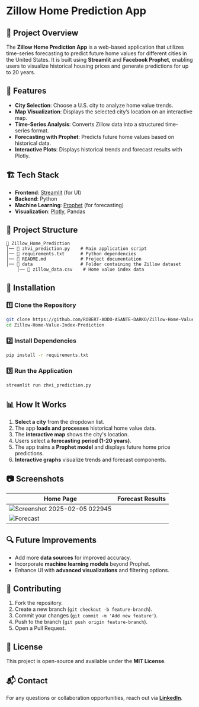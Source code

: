 # Zillow Home Prediction App

## 📌 Project Overview
The **Zillow Home Prediction App** is a web-based application that utilizes time-series forecasting to predict future home values for different cities in the United States. It is built using **Streamlit** and **Facebook Prophet**, enabling users to visualize historical housing prices and generate predictions for up to 20 years.

## 🚀 Features
- **City Selection**: Choose a U.S. city to analyze home value trends.
- **Map Visualization**: Displays the selected city’s location on an interactive map.
- **Time-Series Analysis**: Converts Zillow data into a structured time-series format.
- **Forecasting with Prophet**: Predicts future home values based on historical data.
- **Interactive Plots**: Displays historical trends and forecast results with Plotly.

## 🏗️ Tech Stack
- **Frontend**: [Streamlit](https://streamlit.io/) (for UI)
- **Backend**: Python
- **Machine Learning**: [Prophet](https://facebook.github.io/prophet/) (for forecasting)
- **Visualization**: [Plotly](https://plotly.com/), Pandas

## 📂 Project Structure
```
📁 Zillow_Home_Prediction
│── 📄 zhvi_prediction.py    # Main application script
│── 📄 requirements.txt      # Python dependencies
│── 📄 README.md             # Project documentation
│── 📂 data                  # Folder containing the Zillow dataset
    │── 📄 zillow_data.csv    # Home value index data
```

## 🔧 Installation
### 1️⃣ Clone the Repository
```sh
git clone https://github.com/ROBERT-ADDO-ASANTE-DARKO/Zillow-Home-Value-Index-Prediction
cd Zillow-Home-Value-Index-Prediction
```
### 2️⃣ Install Dependencies
```sh
pip install -r requirements.txt
```
### 3️⃣ Run the Application
```sh
streamlit run zhvi_prediction.py
```

## 📊 How It Works
1. **Select a city** from the dropdown list.
2. The app **loads and processes** historical home value data.
3. The **interactive map** shows the city's location.
4. Users select a **forecasting period (1-20 years)**.
5. The app trains a **Prophet model** and displays future home price predictions.
6. **Interactive graphs** visualize trends and forecast components.

## 📷 Screenshots
| Home Page | Forecast Results |
|-----------|----------------|
| ![Screenshot 2025-02-05 022945](https://github.com/user-attachments/assets/90f6de11-c03b-4c20-8f4e-97fe2e90d089)
 | ![Forecast]() |

## 🔍 Future Improvements
- Add more **data sources** for improved accuracy.
- Incorporate **machine learning models** beyond Prophet.
- Enhance UI with **advanced visualizations** and filtering options.

## 🤝 Contributing
1. Fork the repository.
2. Create a new branch (`git checkout -b feature-branch`).
3. Commit your changes (`git commit -m 'Add new feature'`).
4. Push to the branch (`git push origin feature-branch`).
5. Open a Pull Request.

## 📜 License
This project is open-source and available under the **MIT License**.

## 📬 Contact
For any questions or collaboration opportunities, reach out via **[LinkedIn](https://www.linkedin.com/in/robert-agyekum-addo-3597461b4)**.

